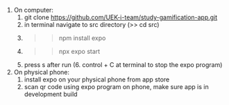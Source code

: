 1. On computer:
   1. git clone https://github.com/UEK-i-team/study-gamification-app.git
   2. in terminal navigate to src directory (>> cd src)
   3. >> npm install expo 
   4. >> npx expo start
   5. press s after run
      (6. control + C at terminal to stop the expo program)
2. On physical phone:
   1. install expo on your physical phone from app store
   2. scan qr code using expo program on phone, make sure app is in development build